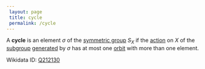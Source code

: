 ```yaml
---
 layout: page
 title: cycle
 permalink: /cycle
---
```

A **cycle** is an element $\sigma$ of the [symmetric group](https://defsmath.github.io/DefsMath/symmetric_group) $S_X$ if the [action](https://defsmath.github.io/DefsMath/group_action) on $X$ of the [subgroup](https://defsmath.github.io/DefsMath/subgroup) [generated](https://defsmath.github.io/DefsMath/generating_set_of_a_group) by $\sigma$ has at most one [orbit](https://defsmath.github.io/DefsMath/orbit) with more than one element.

Wikidata ID: [Q212130](https://www.wikidata.org/wiki/Q212130)